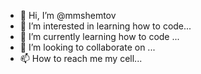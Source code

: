 - 👋 Hi, I’m @mmshemtov
- 👀 I’m interested in learning how to code...
- 🌱 I’m currently learning how to code ...
- 💞️ I’m looking to collaborate on ...
- 📫 How to reach me my cell...

<!---
mmshemtov/mmshemtov is a ✨ special ✨ repository because its `README.md` (this file) appears on your GitHub profile.
You can click the Preview link to take a look at your changes.
--->
